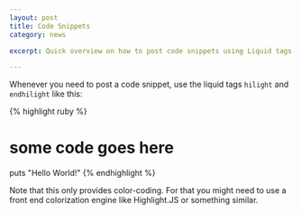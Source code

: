 ```yaml
---
layout: post
title: Code Snippets
category: news

excerpt: Quick overview on how to post code snippets using Liquid tags and how to escape or not escape markdown and HTML in your blog entries. 

---
```


 

Whenever you need to post a code snippet, use the liquid tags `hilight` and `endhilight` like this:

{% highlight ruby %}
# some code goes here
puts "Hello World!"
{% endhighlight %}

Note that this only provides color-coding. For that you might need to use a front end colorization engine like Highlight.JS or something similar.
